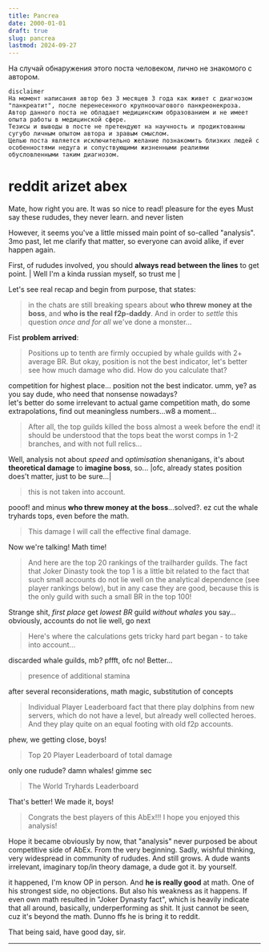 ```yaml
---
title: Pancrea
date: 2000-01-01
draft: true
slug: pancrea
lastmod: 2024-09-27
---
```


На случай обнаружения этого поста человеком, лично не знакомого с автором.
```
disclaimer
На момент написания автор без 3 месяцев 3 года как живет с диагнозом "панкреатит", после перенесенного крупноочагового панкреонекроза.
Автор данного поста не обладает медицинским образованием и не имеет опыта работы в медицинской сфере.
Тезисы и выводы в посте не претендуют на научность и продиктованны сугубо личным опытом автора и зравым смыслом.
Целью поста является исключительно желание познакомить близких людей с особенностями недуга и сопуствующими жизненными реалиями обусловленными таким диагнозом.
```
<!-- {{< admo warning DISCLAIMER >}}

Если вам покажется что автор уже поехал кукухой, не стоит переживать!.
Это не так :D подразумевает обладание следующими личностными характеристиками

- Критическое мышление.
- Незыблемые моральные принципы.
- Хладнокровность. В плане способности контролировать свои эмоции.
- Трезвый рассудок и ясный взгляд на происходящие вокруг события.

При наличии сомнений хотя бы по одному пункту ⚠️ не рекомендуется ⚠️ читать дальше.

{{< /admo >}} 
<!-- 1. **Нормы морали**. Точнее их полное отсутствие. Если в советской они, как минимум соответствовали государственной идеологии. Современная аморальна до мозга костей и не гнушается ни чем.
   (Церковные служащие вещают что "_резать некоторых людей это богоугодное дело_", что в сути своей грязнейшее богохульство)
1. **Охват аудитории**. Современные телекоммуникации, к сожалению, привели и к тому что пропаганда стала по настоящему всеобъемлющей и скрыться от нее можно только в глухом лесу.

Все это привело к тому что каждый из нас тем или иным образов подвержен ее воздействию. Если не на прямую, то через других людей. Это в свою очередь создает проблему идентификации пропаганды как таковой, так как она может распространяться неосознанно. В таких условиях не стать ее жертвой крайне сложно.
>И как тогда можно ей противостоять?


Первым делом необходимо осознать потребность ее идентификации, придти к пониманию что прилететь может откуда угодно.
А чтобы своевременно детектировать что перед тобой пропаганда, увы, необходимо знать ее в лицо и желательно заблаговременно.
Что само по себе, при всем ее разнообразии и учитывая в каком количестве эти помои генерируются пропагандонским рупором, нетривиальная задача и приятного в этом мало.
В общем не долго думая, пришел к пониманию что все же надо быть готовым

Но современные проблемы требуют современных решений! Помочь могут, разумеется, высокие технологии :joy:
К этому моменту вы наверное уже задались вопросом, а причем тут RSS вообще, самое время рассказать об этой старой технологии.
 -->

# reddit arizet abex

Mate, how right you are.  It was so nice to read! pleasure for the eyes
Must say these rududes, they never learn. and never listen

However, it seems you've a little missed  main point of so-called "analysis".
3mo past, let me clarify  that matter, so everyone can avoid alike, if ever happen again.

First, of rududes involved, you should **always read between the lines** to get point.
| Well I'm a kinda russian myself, so trust me |

Let's see real recap and begin from purpose, that states:

> in the chats are still breaking spears about **who threw money at the boss**, and **who is the real f2p-daddy**. And in order to _settle_ this question _once and for all_ we've done a monster...

Fist **problem arrived**:

> Positions up to tenth are firmly occupied by whale guilds with 2+ average BR.
> But okay, position is not the best indicator, let's better see how much damage who did. How do you calculate that?

competition for highest place... position not the best indicator. umm, ye? as you say dude, who need that nonsense nowadays?  
let's better do some irrelevant to actual game competition math, do some extrapolations, find out meaningless numbers...w8 a moment...

> After all, the top guilds killed the boss almost a week before the end!
> it should be understood that the tops beat the worst comps in 1-2 branches, and with not full relics...

Well, analysis not about _speed_ and _optimisation_ shenanigans, it's about **theoretical damage** to **imagine boss**, so...
|ofc, already states position does't matter, just to be sure...|

 > this is not taken into account.

pooof! and minus **who threw money at the boss**...solved?.
ez cut the whale tryhards tops, even before the math.

 > This damage I will call the effective final damage.

Now we're talking! Math time!

> And here are the top 20 rankings of the trailharder guilds.
>The fact that Joker Dinasty took the top 1 is a little bit related to the fact that such small accounts do not lie well on the analytical dependence (see player rankings below), but in any case they are good, because this is the only guild with such a small BR in the top 100!

Strange shit, _first place_ get _lowest BR_ guild _without whales_ you say...
obviously, accounts do not lie well, go next

> Here's where the calculations gets tricky
> hard part began - to take into account...

discarded whale guilds, mb? pffft, ofc no! Better...

> presence of additional stamina

after several reconsiderations, math magic, substitution of concepts

> Individual Player Leaderboard
> fact that there play dolphins from new servers, which do not have a level, but already well collected heroes. And they play quite on an equal footing with old f2p accounts.

phew, we getting close, boys!

> Top 20 Player Leaderboard of total damage

only one rudude? damn whales! gimme sec

> The World Tryhards Leaderboard

That's better! We made it, boys!

> Congrats the best players of this AbEx!!!
> I hope you enjoyed this analysis!

Hope it became obviously by now, that "analysis" never purposed be about competitive side of AbEx. From the very beginning.
Sadly, wishful thinking, very widespread in community of rududes. And still grows.
A dude wants irrelevant, imaginary top/in theory damage, a dude got it. by yourself.

it happened, I'm know OP in person. And **he is really good** at math. One of his strongest side, no objections.
But also his weakness as it happens. If even own math resulted in "Joker Dynasty fact", which is heavily indicate that all around, basically, underperforming as shit. It just cannot be seen, cuz it's beyond the math.
Dunno ffs he is bring it to reddit.

That being said, have good day, sir.

---

